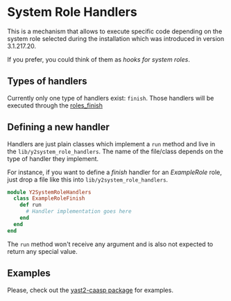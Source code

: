 # System Role Handlers

This is a mechanism that allows to execute specific code depending on the system
role selected during the installation which was introduced in version 3.1.217.20.

If you prefer, you could think of them as *hooks for system roles*.

## Types of handlers

Currently only one type of handlers exist: `finish`. Those handlers will be
executed through the
[roles_finish](https://github.com/yast/yast-installation/blob/master/src/lib/installation/clients/roles_finish.rb)

## Defining a new handler

Handlers are just plain classes which implement a `run` method and live in the
`lib/y2system_role_handlers`. The name of the file/class depends on the type of
handler they implement.

For instance, if you want to define a *finish* handler for an *ExampleRole* role,
just drop a file like this into `lib/y2system_role_handlers`.

```ruby
module Y2SystemRoleHandlers
  class ExampleRoleFinish
    def run
      # Handler implementation goes here
    end
  end
end

```

The `run` method won't receive any argument and is also not expected to return
any special value.

## Examples

Please, check out the [yast2-caasp package](https://github.com/yast/yast-caasp)
for examples.
